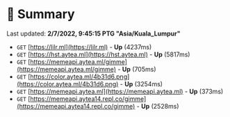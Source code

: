 # 📖 Summary
Last updated: **2/7/2022, 9:45:15 PTG "Asia/Kuala_Lumpur"**

- `GET` [https://lilr.ml](https://lilr.ml) - **Up** (4237ms)
- `GET` [https://hst.aytea.ml](https://hst.aytea.ml) - **Up** (5817ms)
- `GET` [https://memeapi.aytea.ml/gimme](https://memeapi.aytea.ml/gimme) - **Up** (705ms)
- `GET` [https://color.aytea.ml/4b31d6.png](https://color.aytea.ml/4b31d6.png) - **Up** (3254ms)
- `GET` [https://memeapi.aytea.ml](https://memeapi.aytea.ml) - **Up** (373ms)
- `GET` [https://memeapi.aytea14.repl.co/gimme](https://memeapi.aytea14.repl.co/gimme) - **Up** (2528ms)
